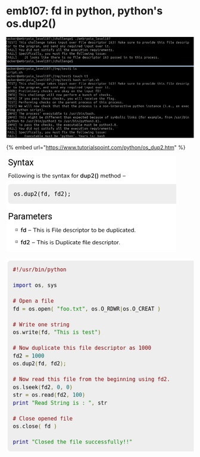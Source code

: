 # emb107: fd in python, python's os.dup2()

![So this one is the same challenge as challenge 94th but for python](<../.gitbook/assets/image (89).png>)

{% embed url="https://www.tutorialspoint.com/python/os_dup2.htm" %}

![](<../.gitbook/assets/image (52).png>)

![](<../.gitbook/assets/image (59).png>)
